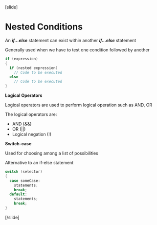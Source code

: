 [slide]
# Nested Conditions
An ***if...else*** statement can exist within another ***if...else*** statement
  
Generally used when we have to test one condition followed by another

```csharp
if (expression)
{
  if (nested expression)
    // Code to be executed
  else
    // Code to be executed
}
```

**Logical Operators**

Logical operators are used to perform logical operation such as AND, OR

The logical operators are:

* AND (&&)
* OR (||)
* Logical negation (!)

**Switch-case**

Used for choosing among a list of possibilities

Alternative to an if-else statement

```csharp
switch (selector)
{
  case someCase:
    statements;
    break;
  default:
    statements;
    break;
}
```
[/slide]